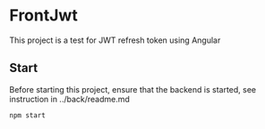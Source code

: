 # FrontJwt

This project is a test for JWT refresh token using Angular

## Start

Before starting this project, ensure that the backend is started, see instruction in ../back/readme.md

```
npm start
```



